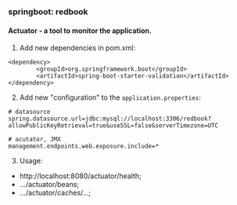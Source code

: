 ### springboot: redbook

#### Actuator - a tool to monitor the application.

1. Add new dependencies in pom.xml:
```
<dependency>
        <groupId>org.springframework.boot</groupId>
        <artifactId>spring-boot-starter-validation</artifactId>
</dependency>
```
2. Add new "configuration" to the `application.properties`:
```
# datasource
spring.datasource.url=jdbc:mysql://localhost:3306/redbook?allowPublicKeyRetrieval=true&useSSL=false&serverTimezone=UTC

# acutator, JMX
management.endpoints.web.exposure.include=*
```

3. Usage:
- http://localhost:8080/actuator/health;
- .../actuator/beans;
- .../actuator/caches/...;
